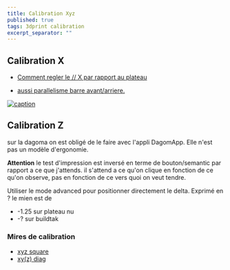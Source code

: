 ```yaml
---
title: Calibration Xyz
published: true
tags: 3dprint calibration
excerpt_separator: ""
---
```

## Calibration X
- [Comment regler le // X par rapport au plateau](https://www.lesimprimantes3d.fr/forum/topic/4517-probl%C3%A8me-parall%C3%A9lisme-axe-x-et-plateau/)

- [aussi parallelisme barre avant/arriere.](https://www.lesimprimantes3d.fr/forum/topic/1182-tuto-video-calibration-de-la-1ere-couche-pour-la-disco200-sans-capteur/)

[![caption](https://img.youtube.com/vi/3xyoIZ4oPYc/0.jpg)](https://www.youtube.com/watch?v=3xyoIZ4oPYc)


## Calibration Z
sur la dagoma on est obligé de le faire avec l'appli DagomApp.
Elle n'est pas un modèle d'ergonomie.

**Attention** le test d'impression est inversé en terme de bouton/semantic par rapport a ce que j'attends.
il s'attend a ce qu'on clique en fonction de ce qu'on observe, pas en fonction de ce vers quoi on veut tendre.

Utiliser le mode advanced pour positionner directement le delta.
Exprimé en ? 
le mien est de 
- -1.25 sur plateau nu
- -? sur buildtak

### Mires de calibration
- [xyz square](https://www.thingiverse.com/thing:2918028)
- [xy(z) diag](https://www.thingiverse.com/thing:3058427)